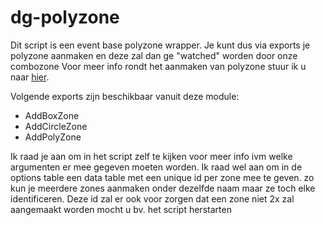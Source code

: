# dg-polyzone

Dit script is een event base polyzone wrapper. Je kunt dus via exports je polyzone aanmaken en deze zal dan ge "watched"
worden door onze combozone Voor meer info rondt het aanmaken van polyzone stuur ik u
naar [hier](https://github.com/mkafrin/PolyZone/wiki).

Volgende exports zijn beschikbaar vanuit deze module:

- AddBoxZone
- AddCircleZone
- AddPolyZone

Ik raad je aan om in het script zelf te kijken voor meer info ivm welke argumenten er mee gegeven moeten worden. Ik raad
wel aan om in de options table een data table met een unique id per zone mee te geven. zo kun je meerdere zones aanmaken
onder dezelfde naam maar ze toch elke identificeren. Deze id zal er ook voor zorgen dat een zone niet 2x zal aangemaakt
worden mocht u bv. het script herstarten